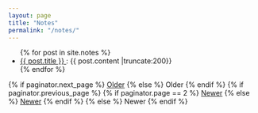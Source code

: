 ```yaml
---
layout: page
title: "Notes"
permalink: "/notes/"
---
```


<ul class="posts">
  {% for post in site.notes %}
  <li>
      <a href="{{ post.url | absolute_url }}">
        {{ post.title }}
      </a>: {{ post.content |truncate:200}}
  </li>
  {% endfor %}
  
</ul>


<div class="pagination">
  {% if paginator.next_page %}
    <a class="pagination-item older" href="{{ paginator.next_page_path | absolute_url }}">Older</a>
  {% else %}
    <span class="pagination-item older">Older</span>
  {% endif %}
  {% if paginator.previous_page %}
    {% if paginator.page == 2 %}
      <a class="pagination-item newer" href="{{ '/' | absolute_url }}">Newer</a>
    {% else %}
      <a class="pagination-item newer" href="{{ paginator.previous_page_path | absolute_url }}">Newer</a>
    {% endif %}
  {% else %}
    <span class="pagination-item newer">Newer</span>
  {% endif %}
</div>